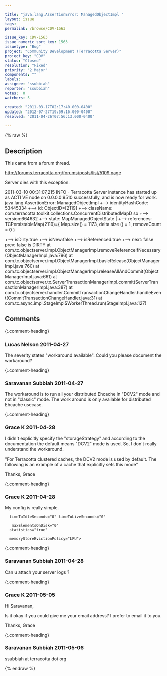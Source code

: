 ```yaml
---

title: "java.lang.AssertionError: ManagedObjectImpl "
layout: issue
tags: 
permalink: /browse/CDV-1563

issue_key: CDV-1563
issue_numeric_sort_key: 1563
issuetype: "Bug"
project: "Community Development (Terracotta Server)"
project_key: "CDV"
status: "Closed"
resolution: "Fixed"
priority: "2 Major"
components: ""
labels: 
assignee: "ssubbiah"
reporter: "ssubbiah"
votes:  0
watchers: 5

created: "2011-03-17T02:17:40.000-0400"
updated: "2012-07-27T19:59:16.000-0400"
resolved: "2011-04-26T07:56:13.000-0400"

---
```




{% raw %}



## Description

<div markdown="1" class="description">

This came from a forum thread.

http://forums.terracotta.org/forums/posts/list/5109.page


Server dies with this exception.

2011-03-10 00:31:07,215 INFO - Terracotta Server instance has started up as ACTI 
VE node on 0.0.0.0:9510 successfully, and is now ready for work. 
java.lang.AssertionError: ManagedObjectImpl 
+--> identityHashCode: 53445334 
+--> id: ObjectID=[2119] 
+--> className: com.terracotta.toolkit.collections.ConcurrentDistributedMapD 
so 
+--> version:664632 
+--> state: MapManagedObjectState 
| +--> references: TCPersistableMap(2119)={ Map.size() = 1173, delta.size 
() = 1, removeCount = 0 } 

+--> isDirty:true +--> isNew:false +--> isReferenced:true 
+--> next: false prev: false is DIRTY 
at com.tc.objectserver.impl.ObjectManagerImpl.removeReferenceIfNecessary 
(ObjectManagerImpl.java:796) 
at com.tc.objectserver.impl.ObjectManagerImpl.basicRelease(ObjectManager 
Impl.java:760) 
at com.tc.objectserver.impl.ObjectManagerImpl.releaseAllAndCommit(Object 
ManagerImpl.java:661) 
at com.tc.objectserver.tx.ServerTransactionManagerImpl.commit(ServerTran 
sactionManagerImpl.java:387) 
at com.tc.objectserver.handler.CommitTransactionChangeHandler.handleEven 
t(CommitTransactionChangeHandler.java:31) 
at com.tc.async.impl.StageImpl$WorkerThread.run(StageImpl.java:127) 



</div>

## Comments


{:.comment-heading}
### **Lucas Nelson** <span class="date">2011-04-27</span>

<div markdown="1" class="comment">

The severity states "workaround available". Could you please document the workaround?

</div>


{:.comment-heading}
### **Saravanan Subbiah** <span class="date">2011-04-27</span>

<div markdown="1" class="comment">

The workaround is to run all your distributed Ehcache in "DCV2" mode and not in "classic" mode.  The work around is only available for distributed Ehcache usecase.

</div>


{:.comment-heading}
### **Grace K** <span class="date">2011-04-28</span>

<div markdown="1" class="comment">

I didn't explicitly specify the "storageStrategy" and according to the documentation the default means "DCV2" mode is used.  So, I don't really understand the workaround.

"For Terracotta clustered caches, the DCV2 mode is used by default. The following is an example of a cache that explicitly sets this mode"

Thanks, Grace

</div>


{:.comment-heading}
### **Grace K** <span class="date">2011-04-28</span>

<div markdown="1" class="comment">

My config is really simple.

<ehcache name="myCacheMan">
<defaultCache maxElementsInMemory="0" eternal="true"

      timeToIdleSeconds="0" timeToLiveSeconds="0"

       maxElementsOnDisk="0"
      statistics="true"
      
      memoryStoreEvictionPolicy="LFU">
<terracotta/>
</defaultCache>


<terracottaConfig url="localhost:9510,localhost:9511"/> 

</ehcache>

</div>


{:.comment-heading}
### **Saravanan Subbiah** <span class="date">2011-04-28</span>

<div markdown="1" class="comment">

Can u attach your server logs ?

</div>


{:.comment-heading}
### **Grace K** <span class="date">2011-05-05</span>

<div markdown="1" class="comment">

Hi Saravanan,

Is it okay if you could give me your email address?  I prefer to email it to you.

Thanks, Grace

</div>


{:.comment-heading}
### **Saravanan Subbiah** <span class="date">2011-05-06</span>

<div markdown="1" class="comment">

ssubbiah at terracotta dot org

</div>



{% endraw %}
